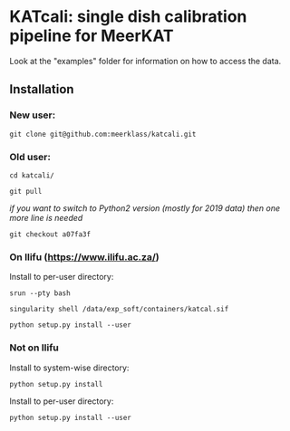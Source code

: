 # KATcali: single dish calibration pipeline for MeerKAT

Look at the "examples" folder for information on how to access the data.

## Installation
### New user:
```
git clone git@github.com:meerklass/katcali.git
```

### Old user:
```
cd katcali/
```
```
git pull
```

*if you want to switch to Python2 version (mostly for 2019 data) then one more line is needed*
```
git checkout a07fa3f

```

### On Ilifu (https://www.ilifu.ac.za/)

Install to per-user directory:
```
srun --pty bash
```
```
singularity shell /data/exp_soft/containers/katcal.sif
```
```
python setup.py install --user
```

### Not on Ilifu

Install to system-wise directory:
```
python setup.py install
```

Install to per-user directory:
```
python setup.py install --user
```

